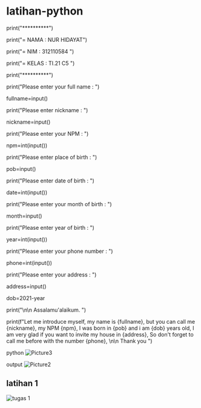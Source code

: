 # latihan-python

print("**********")

print("= NAMA    : NUR HIDAYAT")

print("= NIM     : 312110584         ")

print("= KELAS   : TI.21 C5         ")

print("**********")


print("Please enter your full name : ")

fullname=input()

print("Please enter nickname : ")

nickname=input()

print("Please enter your NPM : ")

npm=int(input())

print("Please enter place of birth : ")

pob=input()

print("Please enter date of birth : ")

date=int(input())

print("Please enter your month of birth : ")

month=input()

print("Please enter year of birth : ")

year=int(input())

print("Please enter your phone number : ")

phone=int(input())

print("Please enter your address : ")

address=input()


dob=2021-year

print("\n\n Assalamu'alaikum. ")

print(f"Let me introduce myself, my name is {fullname}, but you can call me {nickname}, my NPM {npm}, I was born in {pob} and i am {dob} years old, I am very glad if you want to invite my house in {address}, So don't forget to call me before with the number {phone}, \n\n Thank you ")

python
![Picture3](https://user-images.githubusercontent.com/92669810/138605986-7d718ce5-582d-4ce6-8e93-d9db3178ae2d.png)

output
![Picture2](https://user-images.githubusercontent.com/92669810/138605948-2eeecb2e-359a-43e3-b150-c30cb3c032c8.png)

## latihan 1
![tugas 1](https://user-images.githubusercontent.com/92669810/138606308-8ddc0d7b-040a-436f-a43a-457d8629fad4.png)
